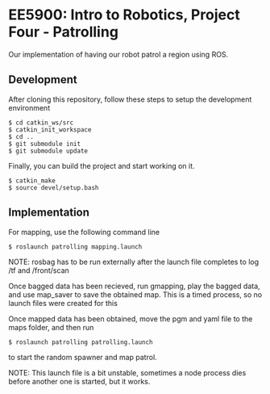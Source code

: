 # EE5900: Intro to Robotics, Project Four - Patrolling

Our implementation of having our robot patrol a region using ROS.

## Development

After cloning this repository, follow these steps to setup the development environment
```
$ cd catkin_ws/src
$ catkin_init_workspace
$ cd ..
$ git submodule init
$ git submodule update
```

Finally, you can build the project and start working on it.

```
$ catkin_make
$ source devel/setup.bash
```

## Implementation

For mapping, use the following command line

```
$ roslaunch patrolling mapping.launch
```

NOTE: rosbag has to be run externally after the launch file completes to log /tf and /front/scan

Once bagged data has been recieved, run gmapping, play the bagged data, and use map_saver to save the obtained map. This is a timed process, so no launch files were created for this

Once mapped data has been obtained, move the pgm and yaml file to the maps folder, and then run

```
$ roslaunch patrolling patrolling.launch
```

to start the random spawner and map patrol.

NOTE: This launch file is a bit unstable, sometimes a node process dies before another one is started, but it works.


